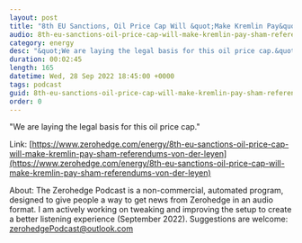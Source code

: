 ```yaml
---
layout: post
title: "8th EU Sanctions, Oil Price Cap Will &quot;Make Kremlin Pay&quot; For 'Sham' Referendums: Von Der Leyen"
audio: 8th-eu-sanctions-oil-price-cap-will-make-kremlin-pay-sham-referendums-von-der-leyen-0
category: energy
desc: "&quot;We are laying the legal basis for this oil price cap.&quot;"
duration: 00:02:45
length: 165
datetime: Wed, 28 Sep 2022 18:45:00 +0000
tags: podcast
guid: 8th-eu-sanctions-oil-price-cap-will-make-kremlin-pay-sham-referendums-von-der-leyen-0
order: 0
---
```

&quot;We are laying the legal basis for this oil price cap.&quot;

Link: [https://www.zerohedge.com/energy/8th-eu-sanctions-oil-price-cap-will-make-kremlin-pay-sham-referendums-von-der-leyen](https://www.zerohedge.com/energy/8th-eu-sanctions-oil-price-cap-will-make-kremlin-pay-sham-referendums-von-der-leyen)

About: The Zerohedge Podcast is a non-commercial, automated program, designed to give people a way to get news from Zerohedge in an audio format.  I am actively working on tweaking and improving the setup to create a better listening experience (September 2022).  Suggestions are welcome: [zerohedgePodcast@outlook.com](mailto:zerohedgePodcast@outlook.com)